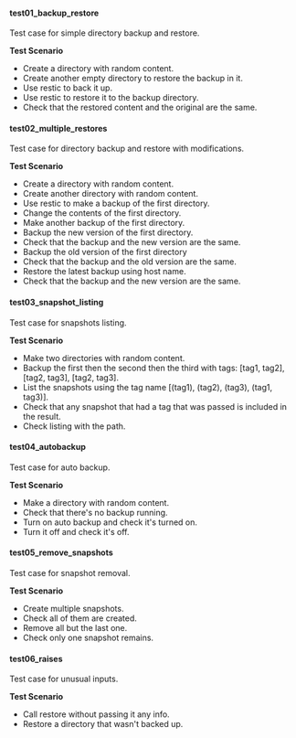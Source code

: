 #### test01_backup_restore
Test case for simple directory backup and restore.

**Test Scenario**
- Create a directory with random content.
- Create another empty directory to restore the backup in it.
- Use restic to back it up.
- Use restic to restore it to the backup directory.
- Check that the restored content and the original are the same.
#### test02_multiple_restores
Test case for directory backup and restore with modifications.

**Test Scenario**
- Create a directory with random content.
- Create another directory with random content.
- Use restic to make a backup of the first directory.
- Change the contents of the first directory.
- Make another backup of the first directory.
- Backup the new version of the first directory.
- Check that the backup and the new version are the same.
- Backup the old version of the first directory
- Check that the backup and the old version are the same.
- Restore the latest backup using host name.
- Check that the backup and the new version are the same.
#### test03_snapshot_listing
Test case for snapshots listing.

**Test Scenario**
- Make two directories with random content.
- Backup the first then the second then the third with tags: [tag1, tag2], [tag2, tag3], [tag2, tag3].
- List the snapshots using the tag name [(tag1), (tag2), (tag3), (tag1, tag3)].
- Check that any snapshot that had a tag that was passed is included in the result.
- Check listing with the path.
#### test04_autobackup
Test case for auto backup.

**Test Scenario**
- Make a directory with random content.
- Check that there's no backup running.
- Turn on auto backup and check it's turned on.
- Turn it off and check it's off.
#### test05_remove_snapshots
Test case for snapshot removal.

**Test Scenario**
- Create multiple snapshots.
- Check all of them are created.
- Remove all but the last one.
- Check only one snapshot remains.
#### test06_raises
Test case for unusual inputs.

**Test Scenario**
- Call restore without passing it any info.
- Restore a directory that wasn't backed up.
